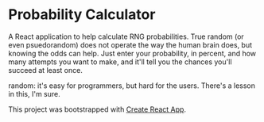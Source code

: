 # Probability Calculator

A React application to help calculate RNG probabilities. True random (or even psuedorandom) does not operate the way the human brain does, but knowing the odds can help. Just enter your probability, in percent, and how many attempts you want to make, and it'll tell you the chances you'll succeed at least once.

random: it's easy for programmers, but hard for the users. There's a lesson in this, I'm sure.


This project was bootstrapped with [Create React App](https://github.com/facebookincubator/create-react-app).
